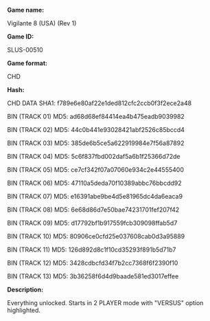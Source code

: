 **Game name:**

Vigilante 8 (USA) (Rev 1)

**Game ID:**

SLUS-00510

**Game format:**

CHD

**Hash:**

CHD DATA SHA1: f789e6e80af22e1ded812cfc2ccb0f3f2ece2a48

BIN (TRACK 01) MD5: ad68d68ef84414ea4b475eadb9039982

BIN (TRACK 02) MD5: 44c0b441e93028421abf2526c85bccd4

BIN (TRACK 03) MD5: 385de6b5ce5a622919984e7f56a87892

BIN (TRACK 04) MD5: 5c6f837fbd002daf5a6b1f25366d72de

BIN (TRACK 05) MD5: ce7cf342f07a07060e934c2e44555400

BIN (TRACK 06) MD5: 47110a5deda70f10389abbc76bbcdd92

BIN (TRACK 07) MD5: e16391abe9be4d5e81965dc4da6eaca9

BIN (TRACK 08) MD5: 6e68d86d7e50bae74231701fef207f42

BIN (TRACK 09) MD5: d17792bf1b917559fcb309098ffab5d7

BIN (TRACK 10) MD5: 80906ce0cfd25e037608cab0d3a95889

BIN (TRACK 11) MD5: 126d892d8c1f10cd35293f891b5d71b7

BIN (TRACK 12) MD5: 3428cdbcfd34f7b2cc7368f6f2390f10

BIN (TRACK 13) MD5: 3b36258f6d4d9baade581ed3017effee

**Description:**

Everything unlocked. Starts in 2 PLAYER mode with "VERSUS" option highlighted.
